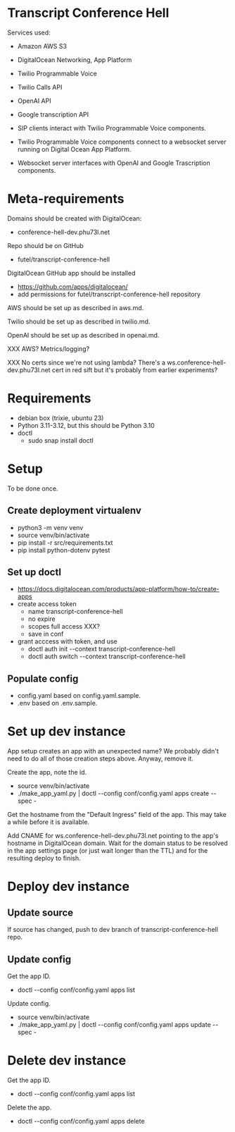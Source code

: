 # Transcript Conference Hell

Services used:

- Amazon AWS S3
- DigitalOcean Networking, App Platform
- Twilio Programmable Voice
- Twilio Calls API
- OpenAI API
- Google transcription API

- SIP clients interact with Twilio Programmable Voice components.
- Twilio Programmable Voice components connect to a websocket server running on Digital Ocean App Platform.
- Websocket server interfaces with OpenAI and Google Trascription components.

# Meta-requirements

Domains should be created with DigitalOcean:
- conference-hell-dev.phu73l.net

Repo should be on GitHub

- futel/transcript-conference-hell

DigitalOcean GitHub app should be installed
- https://github.com/apps/digitalocean/
- add permissions for futel/transcript-conference-hell repository

AWS should be set up as described in aws.md.

Twilio should be set up as described in twilio.md.

OpenAI should be set up as described in openai.md.

XXX AWS? Metrics/logging?

XXX No certs since we're not using lambda? There's a ws.conference-hell-dev.phu73l.net cert in red sift but it's probably from earlier experiments?

# Requirements

- debian box (trixie, ubuntu 23)
- Python 3.11-3.12, but this should be Python 3.10
- doctl
  - sudo snap install doctl

# Setup

To be done once.

## Create deployment virtualenv

- python3 -m venv venv
- source venv/bin/activate
- pip install -r src/requirements.txt
- pip install python-dotenv pytest

## Set up doctl

- https://docs.digitalocean.com/products/app-platform/how-to/create-apps
- create access token
  - name transcript-conference-hell
  - no expire
  - scopes full access XXX?
  - save in conf
- grant acccess with token, and use
  - doctl auth init --context transcript-conference-hell
  - doctl auth switch --context transcript-conference-hell

## Populate config

- config.yaml based on config.yaml.sample.
- .env based on .env.sample.

# Set up dev instance

App setup creates an app with an unexpected name? We probably didn't need to do all of those creation steps above. Anyway, remove it.

Create the app, note the id.

- source venv/bin/activate
- ./make_app_yaml.py | doctl --config conf/config.yaml apps create --spec -
    
Get the hostname from the "Default Ingress" field of the app. This may take a while before it is available.

Add CNAME for ws.conference-hell-dev.phu73l.net pointing to the app's hostname in DigitalOcean domain. Wait for the domain status to be resolved in the app settings page (or just wait longer than the TTL) and for the resulting deploy to finish.

# Deploy dev instance

## Update source

If source has changed, push to dev branch of transcript-conference-hell repo.

## Update config

Get the app ID.

- doctl --config conf/config.yaml apps list

Update config.

- source venv/bin/activate
- ./make_app_yaml.py | doctl --config conf/config.yaml apps update <id> --spec -

# Delete dev instance

Get the app ID.

- doctl --config conf/config.yaml apps list

Delete the app.

- doctl --config conf/config.yaml apps delete <id>
